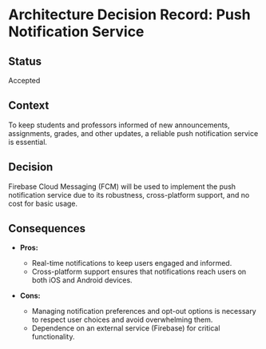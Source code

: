 # Architecture Decision Record: Push Notification Service

## Status

Accepted

## Context

To keep students and professors informed of new announcements, assignments, grades, and other updates, a reliable push notification service is essential.

## Decision

Firebase Cloud Messaging (FCM) will be used to implement the push notification service due to its robustness, cross-platform support, and no cost for basic usage.

## Consequences

- **Pros:**
  - Real-time notifications to keep users engaged and informed.
  - Cross-platform support ensures that notifications reach users on both iOS and Android devices.
  
- **Cons:**
  - Managing notification preferences and opt-out options is necessary to respect user choices and avoid overwhelming them.
  - Dependence on an external service (Firebase) for critical functionality.
